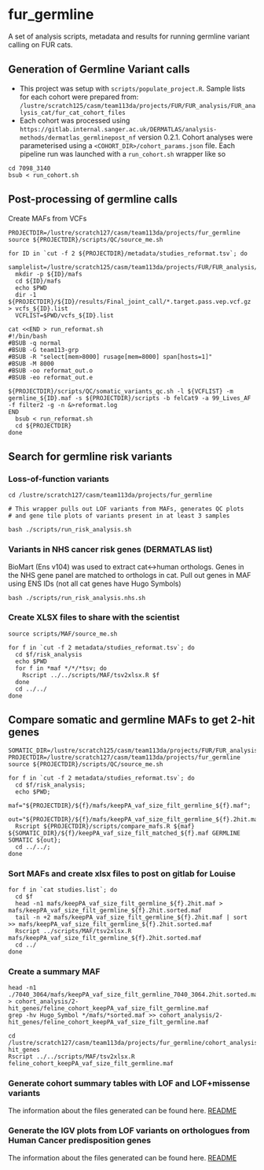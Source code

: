 # fur_germline
A set of analysis scripts, metadata and results for running germline variant calling on FUR cats.

## Generation of Germline Variant calls

-  This project was setup with `scripts/populate_project.R`. Sample lists for each cohort were prepared from:
`/lustre/scratch125/casm/team113da/projects/FUR/FUR_analysis/FUR_analysis_cat/fur_cat_cohort_files`
- Each cohort was processed using `https://gitlab.internal.sanger.ac.uk/DERMATLAS/analysis-methods/dermatlas_germlinepost_nf` version 0.2.1. Cohort analyses were parameterised using a
`<COHORT_DIR>/cohort_params.json` file. Each pipeline run was launched with a `run_cohort.sh` wrapper like so

```
cd 7098_3140
bsub < run_cohort.sh
```

## Post-processing of germline calls

Create MAFs from VCFs

```
PROJECTDIR=/lustre/scratch127/casm/team113da/projects/fur_germline
source ${PROJECTDIR}/scripts/QC/source_me.sh

for ID in `cut -f 2 ${PROJECTDIR}/metadata/studies_reformat.tsv`; do
  samplelist=/lustre/scratch125/casm/team113da/projects/FUR/FUR_analysis/FUR_analysis_cat/fur_cat_cohort_files/${ID}/sample_lists/${ID}.samples_to_keep.nucleotide_variants.txt
  mkdir -p ${ID}/mafs
  cd ${ID}/mafs
  echo $PWD
  dir -1 ${PROJECTDIR}/${ID}/results/Final_joint_call/*.target.pass.vep.vcf.gz > vcfs_${ID}.list
  VCFLIST=$PWD/vcfs_${ID}.list

cat <<END > run_reformat.sh
#!/bin/bash
#BSUB -q normal
#BSUB -G team113-grp
#BSUB -R "select[mem>8000] rusage[mem=8000] span[hosts=1]"
#BSUB -M 8000
#BSUB -oo reformat_out.o
#BSUB -eo reformat_out.e

${PROJECTDIR}/scripts/QC/somatic_variants_qc.sh -l ${VCFLIST} -m germline_${ID}.maf -s ${PROJECTDIR}/scripts -b felCat9 -a 99_Lives_AF -f filter2 -g -n &>reformat.log
END
  bsub < run_reformat.sh
  cd ${PROJECTDIR}
done
```

## Search for germline risk variants

### Loss-of-function variants
```
cd /lustre/scratch127/casm/team113da/projects/fur_germline

# This wrapper pulls out LOF variants from MAFs, generates QC plots
# and gene tile plots of variants present in at least 3 samples

bash ./scripts/run_risk_analysis.sh
```

### Variants in NHS cancer risk genes (DERMATLAS list)

BioMart (Ens v104) was used to extract cat<->human orthologs.
Genes in the NHS gene panel are matched to orthologs in cat.
Pull out genes in MAF using ENS IDs (not all cat genes have Hugo Symbols)

```
bash ./scripts/run_risk_analysis.nhs.sh
```

### Create XLSX files to share with the scientist
```
source scripts/MAF/source_me.sh

for f in `cut -f 2 metadata/studies_reformat.tsv`; do
  cd $f/risk_analysis
  echo $PWD
  for f in *maf */*/*tsv; do
    Rscript ../../scripts/MAF/tsv2xlsx.R $f
  done
  cd ../../
done
```

## Compare somatic and germline MAFs to get 2-hit genes

```
SOMATIC_DIR=/lustre/scratch125/casm/team113da/projects/FUR/FUR_analysis/FUR_analysis_cat/fur_cat_maf/analysis
PROJECTDIR=/lustre/scratch127/casm/team113da/projects/fur_germline
source ${PROJECTDIR}/scripts/QC/source_me.sh

for f in `cut -f 2 metadata/studies_reformat.tsv`; do
  cd $f/risk_analysis;
  echo $PWD;
  maf="${PROJECTDIR}/${f}/mafs/keepPA_vaf_size_filt_germline_${f}.maf";
  out="${PROJECTDIR}/${f}/mafs/keepPA_vaf_size_filt_germline_${f}.2hit.maf"
  Rscript ${PROJECTDIR}/scripts/compare_mafs.R ${maf} ${SOMATIC_DIR}/${f}/keepPA_vaf_size_filt_matched_${f}.maf GERMLINE SOMATIC ${out};
  cd ../../;
done
```

### Sort MAFs and create xlsx files to post on gitlab for Louise

```
for f in `cat studies.list`; do
  cd $f
  head -n1 mafs/keepPA_vaf_size_filt_germline_${f}.2hit.maf > mafs/keepPA_vaf_size_filt_germline_${f}.2hit.sorted.maf
  tail -n +2 mafs/keepPA_vaf_size_filt_germline_${f}.2hit.maf | sort >> mafs/keepPA_vaf_size_filt_germline_${f}.2hit.sorted.maf
  Rscript ../scripts/MAF/tsv2xlsx.R mafs/keepPA_vaf_size_filt_germline_${f}.2hit.sorted.maf
  cd ../
done
```

### Create a summary MAF

```
head -n1 ./7040_3064/mafs/keepPA_vaf_size_filt_germline_7040_3064.2hit.sorted.maf > cohort_analysis/2-hit_genes/feline_cohort_keepPA_vaf_size_filt_germline.maf
grep -hv Hugo_Symbol */mafs/*sorted.maf >> cohort_analysis/2-hit_genes/feline_cohort_keepPA_vaf_size_filt_germline.maf

cd /lustre/scratch127/casm/team113da/projects/fur_germline/cohort_analysis/2-hit_genes
Rscript ../../scripts/MAF/tsv2xlsx.R feline_cohort_keepPA_vaf_size_filt_germline.maf 
```


### Generate cohort summary tables with LOF and LOF+missense variants

The information about the files generated can be found here. [README](./scripts/paper_tables/README.md)

### Generate the IGV plots from LOF variants on orthologues from Human Cancer predisposition genes
The information about the files generated can be found here. [README](./scripts/IGV_plots/README.md)

